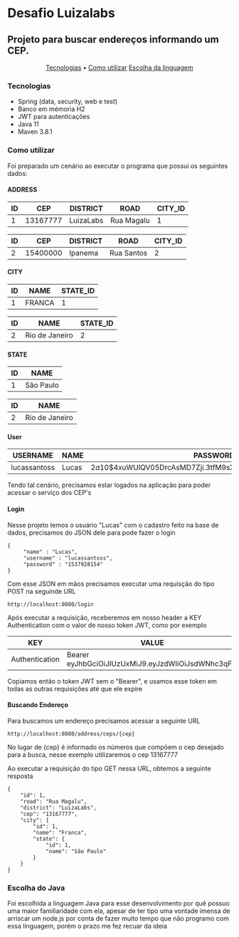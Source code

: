 # Desafio Luizalabs

## Projeto para buscar endereços informando um CEP.

<p align="center">
 <a href="#tecnologias">Tecnologias</a> • 
 <a href="#comoUsar">Como utilizar</a>
  <a href="#java">Escolha da linguagem</a>
</p>

<h3 id="tecnologias"> Tecnologias </h3>

<ul>
  <li>Spring (data, security, web e test)</li>
  <li>Banco em mémoria H2</li>
  <li>JWT para autenticações</li>
  <li> Java 11 </li>
  <li> Maven 3.8.1</li>
</ul>


<h3 id="comoUsar"> Como utilizar </h3>

<p>Foi preparado um cenário ao executar o programa que possui os seguintes dados: </p>

<h4> ADDRESS </h4>

| ID | CEP | DISTRICT | ROAD | CITY_ID
| ------------ | ------------- | ------------- | ------------- |  ------------- |
| 1 | 13167777 | LuizaLabs | Rua Magalu | 1 |

| ID | CEP | DISTRICT | ROAD | CITY_ID
| ------------ | ------------- | ------------- | ------------- |  ------------- |
| 2 | 15400000 | Ipanema | Rua Santos | 2 |

<h4> CITY </h4>

| ID | NAME | STATE_ID 
| ------------ | ------------- | ------------- |
| 1 | FRANCA | 1 | 

| ID | NAME | STATE_ID 
| ------------ | ------------- | ------------- |
| 2 | Rio de Janeiro | 2 | 

<h4> STATE </h4>

| ID | NAME | 
| ------------ | ------------- | 
| 1 | São Paulo |


| ID | NAME | 
| ------------ | ------------- | 
| 2 | Rio de Janeiro |

<h4> User </h4>

| USERNAME | NAME | PASSWORD 
| ------------ | ------------- | ------------- |
| lucassantoss | Lucas | $2a$10$4xuWUlQV05DrcAsMD7Zji.3tfM9sX25hjs5JDX43q3ajmDbb2jMRy | 


<p>Tendo tal cenário, precisamos estar logados na aplicação para poder acessar o serviço dos CEP's</p>

<h4> Login </h4>

<p>Nesse projeto temos o usuário "Lucas" com o cadastro feito na base de dados, precisamos do JSON dele para pode fazer o login</p>

    {
         "name" : "Lucas",
         "username" : "lucassantoss",
         "password" : "1537928154"
    }
    
<p> Com esse JSON em mãos precisamos executar uma requisção do tipo POST na seguinde URL </p>
          
    http://localhost:8080/login
    
<p> Após executar a requisição, receberemos em nosso header a KEY Authentication com o valor de nosso token JWT, como por exemplo </p>

| KEY | VALUE | 
| ------------ | ------------- | 
| Authentication | Bearer eyJhbGciOiJIUzUxMiJ9.eyJzdWIiOiJsdWNhc3qF...  |

<p> Copiamos então o token JWT sem o "Bearer", e usamos esse token em todas as outras requisições até que ele expire </p>

<h4> Buscando Endereço </h4>

<p> Para buscamos um endereço precisamos acessar a seguinte URL </p>
        
    http://localhost:8080/address/ceps/{cep}
    
<p> No lugar de {cep} é informado os números que compõem o cep desejado para a busca, nesse exemplo utilizaremos o cep 13167777 </p>
<p> Ao executar a requisição do tipo GET nessa URL, obtemos a seguinte resposta </p>


    {
        "id": 1,
        "road": "Rua Magalu",
        "district": "LuizaLabs",
        "cep": "13167777",
        "city": {
            "id": 1,
            "name": "Franca",
            "state": {
                "id": 1,
                "name": "São Paulo"
            }
        }
    }
    
    
<h3 id="java"> Escolha do Java </h3>

<p> Foi escolhida a linguagem Java para esse desenvolvimento por quê possuo uma maior familiaridade com ela, apesar de ter tipo uma vontade imensa de arriscar um node.js por conta de fazer muito tempo que não programo com essa linguagem, porém o prazo me fez recuar da ideia </p>









